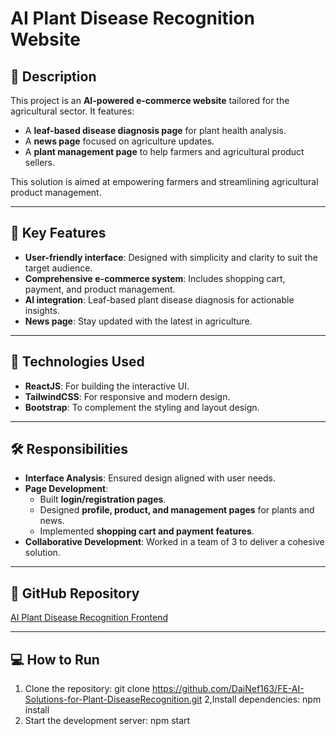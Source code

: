 # AI Plant Disease Recognition Website

## 🌱 Description
This project is an **AI-powered e-commerce website** tailored for the agricultural sector. It features:
- A **leaf-based disease diagnosis page** for plant health analysis.
- A **news page** focused on agriculture updates.
- A **plant management page** to help farmers and agricultural product sellers.

This solution is aimed at empowering farmers and streamlining agricultural product management.

---

## 📌 Key Features
- **User-friendly interface**: Designed with simplicity and clarity to suit the target audience.
- **Comprehensive e-commerce system**: Includes shopping cart, payment, and product management.
- **AI integration**: Leaf-based plant disease diagnosis for actionable insights.
- **News page**: Stay updated with the latest in agriculture.

---

## 🔧 Technologies Used
- **ReactJS**: For building the interactive UI.
- **TailwindCSS**: For responsive and modern design.
- **Bootstrap**: To complement the styling and layout design.

---

## 🛠 Responsibilities
- **Interface Analysis**: Ensured design aligned with user needs.
- **Page Development**:
  - Built **login/registration pages**.
  - Designed **profile, product, and management pages** for plants and news.
  - Implemented **shopping cart and payment features**.
- **Collaborative Development**: Worked in a team of 3 to deliver a cohesive solution.

---

## 🔗 GitHub Repository
[AI Plant Disease Recognition Frontend](https://github.com/DaiNef163/FE-AI-Solutions-for-Plant-DiseaseRecognition)

---

## 💻 How to Run
1. Clone the repository:
   git clone https://github.com/DaiNef163/FE-AI-Solutions-for-Plant-DiseaseRecognition.git
2,Install dependencies:
    npm ínstall
3. Start the development server:
    npm start
